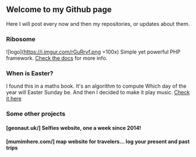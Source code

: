 ## Welcome to my Github page

Here I will post every now and then my repositories, or updates about them.

### Ribosome
![logo](https://i.imgur.com/rGuRrvf.png =100x)
Simple yet powerful PHP framework. [Check the docs](https://nicojones.github.io/Ribosome) for more info.

### When is Easter?
I found this in a maths book. It's an algorithm to compute Which day of the year will Easter Sunday be. And then I decided to make it play music. [Check it here](https://github.com/nicojones/easter)

### Some other projects
#### [geonaut.uk/] Selfies website, one a week since 2014!
#### [mumimhere.com/] map website for travelers... log your present and past trips
